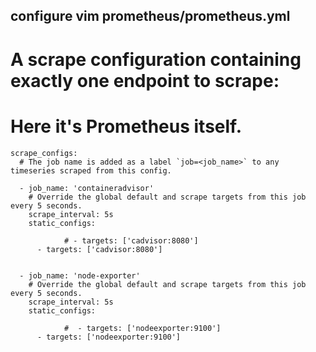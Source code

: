 
## configure vim prometheus/prometheus.yml

# A scrape configuration containing exactly one endpoint to scrape:
# Here it's Prometheus itself.
```
scrape_configs:
  # The job name is added as a label `job=<job_name>` to any timeseries scraped from this config.

  - job_name: 'containeradvisor'
    # Override the global default and scrape targets from this job every 5 seconds.
    scrape_interval: 5s
    static_configs:

            # - targets: ['cadvisor:8080']
      - targets: ['cadvisor:8080']


  - job_name: 'node-exporter'
    # Override the global default and scrape targets from this job every 5 seconds.
    scrape_interval: 5s
    static_configs:

            #  - targets: ['nodeexporter:9100']
      - targets: ['nodeexporter:9100']

```
